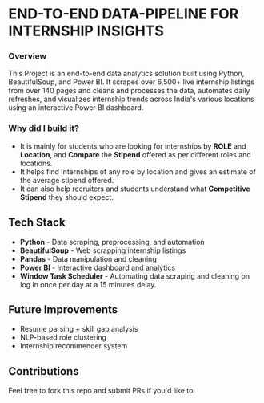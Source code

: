  # END-TO-END DATA-PIPELINE FOR INTERNSHIP INSIGHTS

### Overview

This Project is an end-to-end data analytics solution built using Python, BeautifulSoup, and Power BI. It scrapes over 6,500+ live internship listings from over 140 pages and cleans and processes the data, automates daily refreshes, and visualizes internship trends across India's various locations using an interactive Power BI dashboard.

### Why did I build it?

* It is mainly for students who are looking for internships by **ROLE** and **Location**, and **Compare** the **Stipend** offered as per different roles and locations.
* It helps find Internships of any role by location and gives an estimate of the average stipend offered.
* It can also help recruiters and students understand what **Competitive Stipend** they should expect.

## **Tech Stack**

* **Python** - Data scraping, preprocessing, and automation
* **BeautifulSoup** - Web scrapping internship listings
* **Pandas** - Data manipulation and cleaning
* **Power BI** - Interactive dashboard and analytics
* **Window Task Scheduler** - Automating data scraping and cleaning on log in once per day at a 15 minutes delay.
  

## Future Improvements
* Resume parsing + skill gap analysis
* NLP-based role clustering
* Internship recommender system

## Contributions
 Feel free to fork this repo and submit PRs if you'd like to

